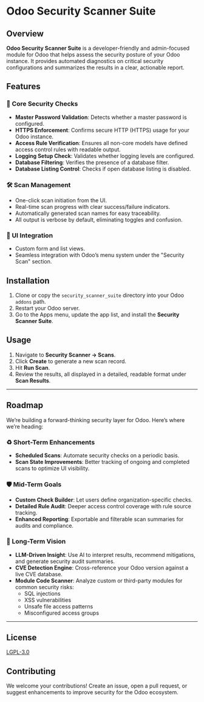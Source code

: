 # Odoo Security Scanner Suite

## Overview

**Odoo Security Scanner Suite** is a developer-friendly and admin-focused module for Odoo that helps assess the security posture of your Odoo instance. It provides automated diagnostics on critical security configurations and summarizes the results in a clear, actionable report.

## Features

### 🔐 Core Security Checks
- **Master Password Validation**: Detects whether a master password is configured.
- **HTTPS Enforcement**: Confirms secure HTTP (HTTPS) usage for your Odoo instance.
- **Access Rule Verification**: Ensures all non-core models have defined access control rules with readable output.
- **Logging Setup Check**: Validates whether logging levels are configured.
- **Database Filtering**: Verifies the presence of a database filter.
- **Database Listing Control**: Checks if open database listing is disabled.

### 🛠️ Scan Management
- One-click scan initiation from the UI.
- Real-time scan progress with clear success/failure indicators.
- Automatically generated scan names for easy traceability.
- All output is verbose by default, eliminating toggles and confusion.

### 🛝 UI Integration
- Custom form and list views.
- Seamless integration with Odoo’s menu system under the "Security Scan" section.

## Installation

1. Clone or copy the `security_scanner_suite` directory into your Odoo `addons` path.
2. Restart your Odoo server.
3. Go to the Apps menu, update the app list, and install the **Security Scanner Suite**.

## Usage

1. Navigate to **Security Scanner → Scans**.
2. Click **Create** to generate a new scan record.
3. Hit **Run Scan**.
4. Review the results, all displayed in a detailed, readable format under **Scan Results**.

---

## Roadmap

We’re building a forward-thinking security layer for Odoo. Here’s where we’re heading:

### ♻️ Short-Term Enhancements
- **Scheduled Scans**: Automate security checks on a periodic basis.
- **Scan State Improvements**: Better tracking of ongoing and completed scans to optimize UI visibility.

### 🛡️ Mid-Term Goals
- **Custom Check Builder**: Let users define organization-specific checks.
- **Detailed Rule Audit**: Deeper access control coverage with rule source tracking.
- **Enhanced Reporting**: Exportable and filterable scan summaries for audits and compliance.

### 🤖 Long-Term Vision
- **LLM-Driven Insight**: Use AI to interpret results, recommend mitigations, and generate security audit summaries.
- **CVE Detection Engine**: Cross-reference your Odoo version against a live CVE database.
- **Module Code Scanner**: Analyze custom or third-party modules for common security risks:
  - SQL injections
  - XSS vulnerabilities
  - Unsafe file access patterns
  - Misconfigured access groups

---

## License

[LGPL-3.0](https://www.gnu.org/licenses/lgpl-3.0.en.html)

## Contributing

We welcome your contributions! Create an issue, open a pull request, or suggest enhancements to improve security for the Odoo ecosystem.

